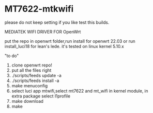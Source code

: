 # MT7622-mtkwifi

please do not keep setting if you like test this builds.


MEDIATEK WIFI DRIVER FOR OpenWrt


put the repo in openwrt folder,run install for openwrt 22.03 or run install_luci18 for lean's lede.
it's tested on linux kernel 5.10.x

"to do"
1) clone openwrt repo!
2) put all the files right
3) ./scripts/feeds update -a
4) ./scripts/feeds install -a
5) make menuconfig
6) select luci app mtwifi,select mt7622 and mt_wifi in kernel module, in extra package select l1profile
7) make download
8) make
